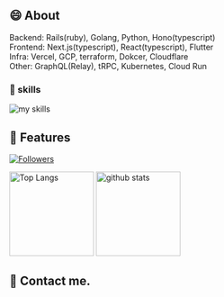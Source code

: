 ## 😄 About
Backend: Rails(ruby), Golang, Python, Hono(typescript)  
Frontend: Next.js(typescript), React(typescript), Flutter  
Infra: Vercel, GCP, terraform, Dokcer, Cloudflare  
Other: GraphQL(Relay), tRPC, Kubernetes, Cloud Run  

### 🌱 skills
<img alt="my skills" src="https://skillicons.dev/icons?theme=light&perline=8&i=ts,js,nodejs,react,nextjs,prisma,tailwind,bun,pnpm,dart,flutter,ruby,rails,python,golang,rust,solidity,graphql,docker,kubernetes,terraform,githubactions,redis,postgres,mysql,firebase,vercel,cloudflare,gcp,github,vscode,figma" />


## 🔭 Features
[![Followers](https://badgen.org/img/zenn/muro/followers?style=flat)](https://zenn.dev/muro) 
<!--[![My Twitter Followers](https://badgen.net/twitter/follow/name)](https://twitter.com/name)-->

<p align="left"> 
  <img alt="Top Langs" height="150px" src="https://github-readme-stats.vercel.app/api/top-langs/?username=yukiyamamuro&layout=compact&show_icons=true" />
  <img alt="github stats" height="150px" src="https://github-readme-stats.vercel.app/api?username=yukiyamamuro" />
</p>


## 📨 Contact me.

<!--
**yukiyamamuro/yukiyamamuro** is a ✨ _special_ ✨ repository because its `README.md` (this file) appears on your GitHub profile.

Here are some ideas to get you started:

- 🔭 I’m currently working on ...
- 🌱 I’m currently learning ...
- 👯 I’m looking to collaborate on ...
- 🤔 I’m looking for help with ...
- 💬 Ask me about ...
- 📫 How to reach me: ...
- 😄 Pronouns: ...
- ⚡ Fun fact: ...
-->

